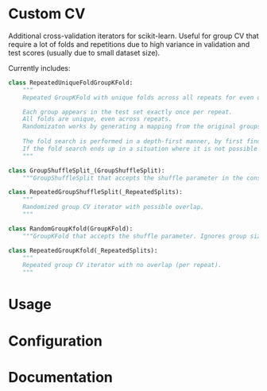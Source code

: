 # Custom CV

Additional cross-validation iterators for scikit-learn. Useful for group CV that require a lot of folds and repetitions due to high variance in validation and test scores (usually due to small dataset size).

Currently includes:

```python
class RepeatedUniqueFoldGroupKFold:
    """
    Repeated GroupKFold with unique folds across all repeats for even or uneven fold sizes.

    Each group appears in the test set exactly once per repeat.
    All folds are unique, even across repeats.
    Randomizaton works by generating a mapping from the original groups to a random permutation of the groups on each repeat.
    
    The fold search is performed in a depth-first manner, by first finding a unique fold from groups that have not yet been used on this repeat, adding it to a list of potential folds, and moving on to the next fold.
    If the fold search ends up in a situation where it is not possible to generate valid folds from the remaining groups, it backtracks by one fold and marks the backtracked fold as exhausted.
    """

class GroupShuffleSplit_(GroupShuffleSplit):
    """GroupShuffleSplit that accepts the shuffle parameter in the constructor so that it can be used with _RepeatedSplits"""

class RepeatedGroupShuffleSplit(_RepeatedSplits):
    """
    Randomized group CV iterator with possible overlap. 
    """

class RandomGroupKfold(GroupKFold):
    """GroupKFold that accepts the shuffle parameter. Ignores group sizes."""

class RepeatedGroupKfold(_RepeatedSplits):
    """
    Repeated group CV iterator with no overlap (per repeat).
    """
```

# Usage

# Configuration

# Documentation

